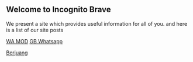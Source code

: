 ## Welcome to Incognito Brave

We present a site which provides useful information for all of you.
and here is a list of our site posts

[WA MOD](https://incognitobrave4.github.io/whatsappmod.html)
[GB Whatsapp](https://incognitobrave4.github.io/gbwhatsapp.html)

[Berjuang](https://berjuang.my.id/)


